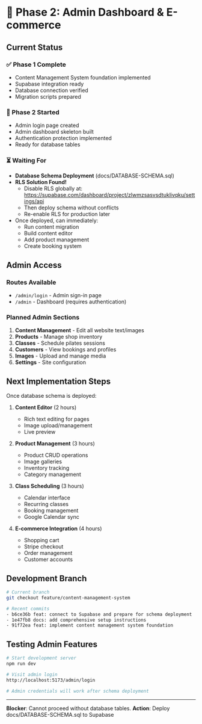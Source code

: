 # 🚀 Phase 2: Admin Dashboard & E-commerce

## Current Status

### ✅ Phase 1 Complete
- Content Management System foundation implemented
- Supabase integration ready
- Database connection verified
- Migration scripts prepared

### 🎯 Phase 2 Started
- Admin login page created
- Admin dashboard skeleton built
- Authentication protection implemented
- Ready for database tables

### ⏳ Waiting For
- **Database Schema Deployment** (docs/DATABASE-SCHEMA.sql)
- **RLS Solution Found!** 
  - Disable RLS globally at: https://supabase.com/dashboard/project/zlwmzsasvsdtuklivqku/settings/api
  - Then deploy schema without conflicts
  - Re-enable RLS for production later
- Once deployed, can immediately:
  - Run content migration
  - Build content editor
  - Add product management
  - Create booking system

## Admin Access

### Routes Available
- `/admin/login` - Admin sign-in page
- `/admin` - Dashboard (requires authentication)

### Planned Admin Sections
1. **Content Management** - Edit all website text/images
2. **Products** - Manage shop inventory
3. **Classes** - Schedule pilates sessions
4. **Customers** - View bookings and profiles
5. **Images** - Upload and manage media
6. **Settings** - Site configuration

## Next Implementation Steps

Once database schema is deployed:

1. **Content Editor** (2 hours)
   - Rich text editing for pages
   - Image upload/management
   - Live preview

2. **Product Management** (3 hours)
   - Product CRUD operations
   - Image galleries
   - Inventory tracking
   - Category management

3. **Class Scheduling** (3 hours)
   - Calendar interface
   - Recurring classes
   - Booking management
   - Google Calendar sync

4. **E-commerce Integration** (4 hours)
   - Shopping cart
   - Stripe checkout
   - Order management
   - Customer accounts

## Development Branch

```bash
# Current branch
git checkout feature/content-management-system

# Recent commits
- b6ce36b feat: connect to Supabase and prepare for schema deployment
- 1e47fb8 docs: add comprehensive setup instructions
- 91f72ea feat: implement content management system foundation
```

## Testing Admin Features

```bash
# Start development server
npm run dev

# Visit admin login
http://localhost:5173/admin/login

# Admin credentials will work after schema deployment
```

---

**Blocker**: Cannot proceed without database tables.
**Action**: Deploy docs/DATABASE-SCHEMA.sql to Supabase